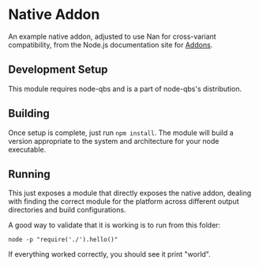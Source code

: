 Native Addon
============

An example native addon, adjusted to use Nan for cross-variant compatibility,
from the Node.js documentation site for [Addons](https://nodejs.org/api/addons.html).

## Development Setup

This module requires node-qbs and is a part of node-qbs's distribution.

## Building

Once setup is complete, just run `npm install`. The module will build a
version appropriate to the system and architecture for your node executable.

## Running

This just exposes a module that directly exposes the native addon, dealing
with finding the correct module for the platform across different output
directories and build configurations.

A good way to validate that it is working is to run from this folder:

    node -p "require('./').hello()"

If everything worked correctly, you should see it print "world".
